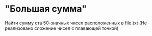 # "Большая сумма"
Найти сумму ста 50-значных чисел расположенных в file.txt
(Не реализовано сложение чисел с плавающей точкой)